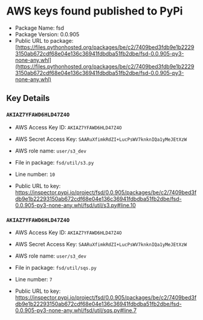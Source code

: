 # AWS keys found published to PyPi

* Package Name: fsd
* Package Version: 0.0.905
* Public URL to package: [https://files.pythonhosted.org/packages/be/c2/7409bed3fdb9e1b22293150ab672cdf68e04e136c36941fdbdba51fb2dbe/fsd-0.0.905-py3-none-any.whl](https://files.pythonhosted.org/packages/be/c2/7409bed3fdb9e1b22293150ab672cdf68e04e136c36941fdbdba51fb2dbe/fsd-0.0.905-py3-none-any.whl)

## Key Details

### `AKIAZ7YFAWD6HLD47Z4O`

* AWS Access Key ID: `AKIAZ7YFAWD6HLD47Z4O`
* AWS Secret Access Key: `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` 
* AWS role name: `user/s3_dev`
* File in package: `fsd/util/s3.py`
* Line number: `10`

* Public URL to key: https://inspector.pypi.io/project/fsd/0.0.905/packages/be/c2/7409bed3fdb9e1b22293150ab672cdf68e04e136c36941fdbdba51fb2dbe/fsd-0.0.905-py3-none-any.whl/fsd/util/s3.py#line.10



### `AKIAZ7YFAWD6HLD47Z4O`

* AWS Access Key ID: `AKIAZ7YFAWD6HLD47Z4O`
* AWS Secret Access Key: `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` 
* AWS role name: `user/s3_dev`
* File in package: `fsd/util/sqs.py`
* Line number: `7`

* Public URL to key: https://inspector.pypi.io/project/fsd/0.0.905/packages/be/c2/7409bed3fdb9e1b22293150ab672cdf68e04e136c36941fdbdba51fb2dbe/fsd-0.0.905-py3-none-any.whl/fsd/util/sqs.py#line.7


